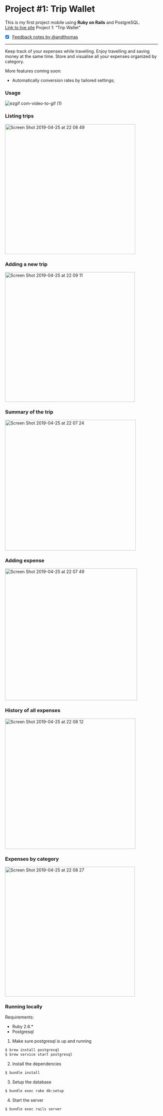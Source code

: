 # Project #1: Trip Wallet

This is my first project mobile using **Ruby on Rails** and PostgreSQL. </br>
[Link to live site](https://trip-wallet.herokuapp.com) Project 1: "Trip Wallet"

- [x] [Feedback notes by @andthomas](https://gist.github.com/andthomas/99ac1a7058a39c0a93ad36110c54cdf6)

---
Keep track of your expenses while travelling.
Enjoy travelling and saving money at the same time.
Store and visualise all your expenses organized by category.

More features coming soon:
- Automatically conversion rates by tailored settings;


### Usage
![ezgif com-video-to-gif (1)](https://user-images.githubusercontent.com/33978352/59548203-edd81480-8f8e-11e9-8725-3557ef38e0cc.gif)


### Listing trips
<img width="429" alt="Screen Shot 2019-04-25 at 22 08 49" src="https://user-images.githubusercontent.com/33978352/56734860-51bc3900-67a7-11e9-892b-2128c7c4290b.png">

### Adding a new trip
<img width="428" alt="Screen Shot 2019-04-25 at 22 09 11" src="https://user-images.githubusercontent.com/33978352/56734862-51bc3900-67a7-11e9-8fbc-bb78f7e07563.png">

### Summary of the trip
<img width="431" alt="Screen Shot 2019-04-25 at 22 07 24" src="https://user-images.githubusercontent.com/33978352/56734853-508b0c00-67a7-11e9-8007-c1f9c022812f.png">

### Adding expense
<img width="435" alt="Screen Shot 2019-04-25 at 22 07 49" src="https://user-images.githubusercontent.com/33978352/56734855-5123a280-67a7-11e9-83a9-ff22e1c6692c.png">

### History of all expenses
<img width="430" alt="Screen Shot 2019-04-25 at 22 08 12" src="https://user-images.githubusercontent.com/33978352/56734857-5123a280-67a7-11e9-8f2a-b133e3e8d173.png">

### Expenses by category
<img width="428" alt="Screen Shot 2019-04-25 at 22 08 27" src="https://user-images.githubusercontent.com/33978352/56734858-5123a280-67a7-11e9-85ce-0cd367f275be.png">



### Running locally

Requirements:

* Ruby 2.6.*
* Postgresql

1. Make sure postgresql is up and running

```sh
$ brew install postgresql
$ brew service start postgresql
```

2. Install the dependencies

```sh
$ bundle install
```

3. Setup the database

```sh
$ bundle exec rake db:setup
```

4. Start the server

```sh
$ bundle exec rails server
```


